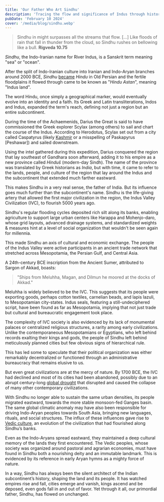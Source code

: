 ```yaml
---
title: 'Our Father Who Art Sindhu'
description: 'Tracing the flow and significance of Indus through history'
pubDate: 'February 10 2024'
cover: '/media/blog/sindhu.webp'
---
```


> Sindhu in might surpasses all the streams that flow. \[...] Like floods of rain that fall in thunder from the cloud, so Sindhu rushes on bellowing like a bull.
> **Rigveda 10.75**

_Sindhu_, the Indo-Iranian name for River Indus, is a Sanskrit term meaning "sea" or "ocean".

After the split of Indo-Iranian culture into Iranian and Indo-Aryan branches around 2000 BCE, _Sindhu_ [became](https://en.wikipedia.org/wiki/Proto-Iranian_language#Development_into_Old_Iranian) _Hindu_ in Old Persian and the fertile floodplains it flowed through came to be known as "_Hindu Astan_", meaning "Indus land".

The word Hindu, once simply a geographical marker, would eventually evolve into an identity and a faith. Its Greek and Latin transliterations, Indos and Indus, expanded the term's reach, defining not just a region but an entire subcontinent.

During the time of the Achaemenids, Darius the Great is said to have commissioned the Greek explorer Scylax (among others) to sail and chart the course of the Indus. According to Herodotus, Scylax set out from a city called Caspatyrus (likely [Kashmir](http://www.perseus.tufts.edu/hopper/text?doc=Perseus%3Atext%3A1999.04.0064%3Aentry%3Dcaspatyrus-geo) or a misspelling of Paskapyrus \[Peshawar]) and sailed downstream.

Using the intel gathered during this expedition, Darius conquered the region that lay southeast of Gandhara soon afterward, adding it to his empire as a new province called _Hinduš_ (modern-day Sindh). The name of the province was translated by Greek historians as _India_, but with time, it came to refer to the lands, people, and culture of the region that lay around the Indus and the subcontinent that extended much farther eastward.

This makes Sindhu in a very real sense, the father of India. But its influence goes much further than the subcontinent's name. Sindhu is the life-giving artery that allowed the first major civilization in the region, the Indus Valley Civilization (IVC), to flourish 5000 years ago.

Sindhu's regular flooding cycles deposited rich silt along its banks, enabling agriculture to support large urban centers like Harappa and Mohenjo-daro, whose grid layouts, advanced drainage systems, and standardized weights & measures hint at a level of social organization that wouldn't be seen again for millennia.

This made Sindhu an axis of cultural and economic exchange. The people of the Indus Valley were active participants in an ancient trade network that stretched across Mesopotamia, the Persian Gulf, and Central Asia.

A 24th-century BCE inscription from the Ancient Sumer, attributed to Sargon of Akkad, boasts:

> "Ships from Meluhha, Magan, and Dilmun he moored at the docks of Akkad."

Meluhha is widely believed to be the IVC. This suggests that its people were exporting goods, perhaps cotton textiles, carnelian beads, and lapis lazuli, to Mesopotamian city-states. Indus seals, featuring a still-undeciphered script, have been found as far as Mesopotamia, implying that not just trade but cultural and bureaucratic engagement took place.

The complexity of IVC society is also evidenced by its lack of monumental palaces or centralized religious structures, a rarity among early civilizations. Unlike the contemporaneous Mesopotamians or Egyptians, who left behind records exalting their kings and gods, the people of Sindhu left behind meticulously planned cities but few obvious signs of hierarchical rule.

This has led some to speculate that their political organization was either remarkably decentralized or functioned through an administrative bureaucracy that remains elusive to us.

But even great civilizations are at the mercy of nature. By 1700 BCE, the IVC had declined and most of its cities had been abandoned, possibly due to an abrupt century-long [global drought](https://en.wikipedia.org/wiki/4.2-kiloyear_event) that disrupted and caused the collapse of many other contemporary civilizations.

With Sindhu no longer able to sustain the same urban densities, its people migrated eastward, towards the more stable monsoon-fed Ganges basin. The same global climatic anomaly may have also been responsible for driving Indo-Aryan peoples towards South Asia, bringing new languages, rituals, and social structures. The influx of these influences gave rise to [Vedic culture](https://en.wikipedia.org/wiki/Vedic_period), an evolution of the civilization that had flourished along Sindhu’s banks.

Even as the Indo-Aryans spread eastward, they maintained a deep cultural memory of the lands they first encountered. The Vedic peoples, whose society was organized around pastoral and agrarian economies, must have found in Sindhu both a nourishing deity and an immutable landmark. This is evidenced by its reference in early Aryan hymns as a mighty force of nature.

In a way, Sindhu has always been the silent architect of the Indian subcontinent’s history, shaping the land and its people. It has watched empires rise and fall, cities emerge and vanish, kings ascend and be deposed, even gods fall in and out of favor. Yet through it all, our primordial father, Sindhu, has flowed on unchanged.
